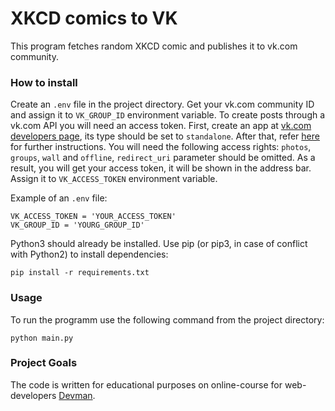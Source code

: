 # XKCD comics to VK

This program fetches random XKCD comic and publishes it to vk.com community.

### How to install

Create an `.env` file in the project directory. Get your vk.com community ID and assign it to `VK_GROUP_ID` environment variable. To create posts through a vk.com API you will need an access token. First, create an app at [vk.com developers page](https://vk.com/dev), its type should be set to `standalone`. After that, refer [here](https://vk.com/dev/implicit_flow_user) for further instructions. You will need the following access rights: `photos`, `groups`, `wall` and `offline`, `redirect_uri` parameter should be omitted. As a result, you will get your access token, it will be shown in the address bar. Assign it to `VK_ACCESS_TOKEN` environment variable. 

Example of an `.env` file:

```
VK_ACCESS_TOKEN = 'YOUR_ACCESS_TOKEN'
VK_GROUP_ID = 'YOURG_GROUP_ID'
```

Python3 should already be installed. Use pip (or pip3, in case of conflict with Python2) to install dependencies:
```
pip install -r requirements.txt
```

### Usage

To run the programm use the following command from the project directory:
```
python main.py
```

### Project Goals

The code is written for educational purposes on online-course for web-developers [Devman](https://dvmn.org).
